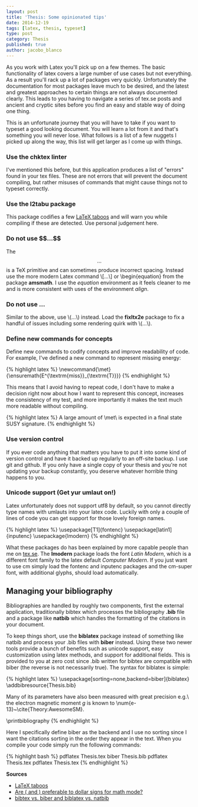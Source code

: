 ```yaml
---
layout: post
title: 'Thesis: Some opinionated tips'
date: 2014-12-19
tags: [latex, thesis, typeset]
type: post
category: Thesis
published: true
author: jacobo_blanco
---
```


As you work with Latex you'll pick up on a few themes. The basic functionality of latex covers a large number of use cases but not everything. As a result you'll rack up a lot of packages very quickly. Unfortunately the documentation for most packages leave much to be desired, and the latest and greatest approaches to certain things are not always documented clearly. This leads to you having to navigate a series of tex.se posts and ancient and cryptic sites before you find an easy and stable way of doing one thing.

This is an unfortunate journey that you will have to take if you want to typeset a good looking document. You will learn a lot from it and that's something you will never lose. What follows is a list of a few nuggets I picked up along the way, this list will get larger as I come up with things.

### Use the chktex linter

I've mentioned this before, but this application produces a list of "errors" found in your tex files. These are not errors that will prevent the document compiling, but rather misuses of commands that might cause things not to typeset correctly.

### Use the l2tabu package

This package codifies a few [LaTeX taboos](http://anorien.csc.warwick.ac.uk/mirrors/CTAN/info/l2tabu/english/l2tabuen.pdf) and will warn you while compiling if these are detected. Use personal judgement here.

### Do not use \$\$...\$\$

The $$...$$ is a TeX primitive and can sometimes produce incorrect spacing. Instead use the more modern Latex command \\[...\\] or \begin{equation} from the package **amsmath**. I use the _equation_ environment as it feels cleaner to me and is more consistent with uses of the environment _align_.

### Do not use $...$

Similar to the above, use \\(...\\) instead. Load the **fixltx2e** package to fix a handful of issues including some rendering quirk with \\(...\\).

### Define new commands for concepts

Define new commands to codify concepts and improve readability of code. For example, I've defined a new command to represent missing energy:

{% highlight latex %}
\newcommand{\met}{\ensuremath{E^{\textrm{miss}}_{\textrm{T}}}}
{% endhighlight %}

This means that I avoid having to repeat code, I don't have to make a decision right now about how I want to represent this concept, increases the consistency of my test, and more importantly it makes the text much more readable without compiling.

{% highlight latex %}
A large amount of \met\ is expected
in a final state SUSY signature.
{% endhighlight %}

### Use version control

If you ever code anything that matters you have to put it into some kind of version control and have it backed up regularly to an off-site backup. I use git and github. If you only have a single copy of your thesis and you're not updating your backup constantly, you deserve whatever horrible thing happens to you.

### Unicode support (Get yur umlaut on!)

Latex unfortunately does not support utf8 by default, so you cannot directly type names with umlauts into your latex code. Luckily with only a couple of lines of code you can get support for those lovely foreign names.

{% highlight latex %}
\usepackage[T1]{fontenc}
\usepackage[latin1]{inputenc}
\usepackage{lmodern}
{% endhighlight %}

What these packages do has been explained by more capable people than me on [tex.se](http://tex.stackexchange.com/questions/44694/fontenc-vs-inputenc). The **lmodern** package loads the font _Latin Modern_, which is a different font family to the latex default _Computer Modern_. If you just want to use cm simply load the fontenc and inputenc packages and the cm-super font, with additional glyphs, should load automatically.

## Managing your bibliography

Bibliographies are handled by roughly two components, first the external application, traditionally bibtex which processes the bibliography **.bib** file and a package like **natbib** which handles the formatting of the citations in your document.

To keep things short, use the **biblatex** package instead of something like natbib and process your .bib files with **biber** instead. Using these two newer tools provide a bunch of benefits such as unicode support, easy customization using latex methods, and support for additional fields. This is provided to you at zero cost since .bib written for bibtex are compatible with biber (the reverse is not necessarily true). The syntax for biblatex is simple:

{% highlight latex %}
\usepackage[sorting=none,backend=biber]{biblatex}
\addbibresource{Thesis.bib}

Many of its parameters have also been measured 
with great precision e.g.\ the electron magnetic
moment $g$ is known to \num{e-13}~\cite{Theory:AwesomeSM}.

\printbibliography
{% endhighlight %}

Here I specifically define biber as the backend and I use no sorting since I want the citations sorting in the order they appear in the text. When you compile your code simply run the following commands:

{% highlight bash %}
pdflatex Thesis.tex
biber Thesis.bib
pdflatex Thesis.tex
pdflatex Thesis.tex
{% endhighlight %}

**Sources**

 * [LaTeX taboos](http://anorien.csc.warwick.ac.uk/mirrors/CTAN/info/l2tabu/english/l2tabuen.pdf)
 * [Are \( and \) preferable to dollar signs for math mode?](http://tex.stackexchange.com/questions/510/are-and-preferable-to-dollar-signs-for-math-mode)
 * [bibtex vs. biber and biblatex vs. natbib](http://tex.stackexchange.com/questions/25701/bibtex-vs-biber-and-biblatex-vs-natbib)
